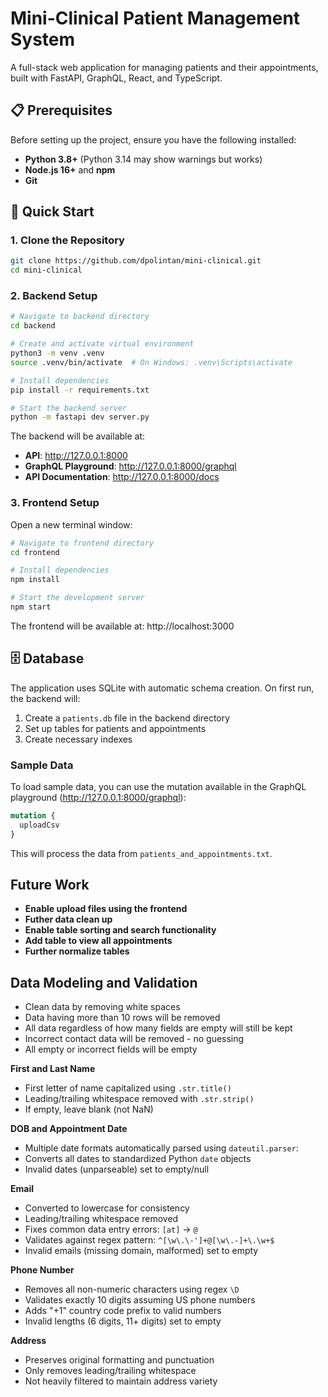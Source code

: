# Mini-Clinical Patient Management System

A full-stack web application for managing patients and their appointments, built with FastAPI, GraphQL, React, and TypeScript.

## 📋 Prerequisites

Before setting up the project, ensure you have the following installed:

- **Python 3.8+** (Python 3.14 may show warnings but works)
- **Node.js 16+** and **npm**
- **Git**

## 🚀 Quick Start

### 1. Clone the Repository

```bash
git clone https://github.com/dpolintan/mini-clinical.git
cd mini-clinical
```

### 2. Backend Setup

```bash
# Navigate to backend directory
cd backend

# Create and activate virtual environment
python3 -m venv .venv
source .venv/bin/activate  # On Windows: .venv\Scripts\activate

# Install dependencies
pip install -r requirements.txt

# Start the backend server
python -m fastapi dev server.py
```

The backend will be available at:
- **API**: http://127.0.0.1:8000
- **GraphQL Playground**: http://127.0.0.1:8000/graphql
- **API Documentation**: http://127.0.0.1:8000/docs

### 3. Frontend Setup

Open a new terminal window:

```bash
# Navigate to frontend directory
cd frontend

# Install dependencies
npm install

# Start the development server
npm start
```

The frontend will be available at: http://localhost:3000


## 🗄️ Database

The application uses SQLite with automatic schema creation. On first run, the backend will:

1. Create a `patients.db` file in the backend directory
2. Set up tables for patients and appointments
3. Create necessary indexes

### Sample Data

To load sample data, you can use the mutation available in the GraphQL playground (http://127.0.0.1:8000/graphql):

```graphql
mutation {
  uploadCsv
}
```

This will process the data from `patients_and_appointments.txt`.

## Future Work 
- **Enable upload files using the frontend**
- **Futher data clean up**
- **Enable table sorting and search functionality**
- **Add table to view all appointments**
- **Further normalize tables**

## Data Modeling and Validation
- Clean data by removing white spaces
- Data having more than 10 rows will be removed
- All data regardless of how many fields are empty will still be kept
- Incorrect contact data will be removed - no guessing 
- All empty or incorrect fields will be empty

**First and Last Name**
- First letter of name capitalized using `.str.title()` 
- Leading/trailing whitespace removed with `.str.strip()`
- If empty, leave blank (not NaN)

**DOB and Appointment Date**
- Multiple date formats automatically parsed using `dateutil.parser`:
- Converts all dates to standardized Python `date` objects
- Invalid dates (unparseable) set to empty/null

**Email**
- Converted to lowercase for consistency
- Leading/trailing whitespace removed
- Fixes common data entry errors: `[at]` → `@`
- Validates against regex pattern: `^[\w\.\-']+@[\w\.-]+\.\w+$`
- Invalid emails (missing domain, malformed) set to empty

**Phone Number**
- Removes all non-numeric characters using regex `\D`
- Validates exactly 10 digits assuming US phone numbers
- Adds "+1" country code prefix to valid numbers
- Invalid lengths (6 digits, 11+ digits) set to empty

**Address**
- Preserves original formatting and punctuation
- Only removes leading/trailing whitespace
- Not heavily filtered to maintain address variety
